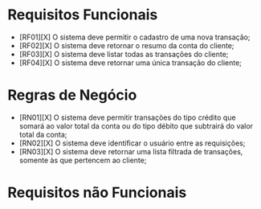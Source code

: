 # Requisitos Funcionais

- [RF01][X] O sistema deve permitir o cadastro de uma nova transação;
- [RF02][X] O sistema deve retornar o resumo da conta do cliente;
- [RF03][X] O sistema deve listar todas as transações do cliente;
- [RF04][X] O sistema deve retornar uma única transação do cliente;

# Regras de Negócio

- [RN01][X] O sistema deve permitir transações do tipo crédito que somará ao valor total da conta ou do tipo débito que subtrairá do valor total da conta;
- [RN02][X] O sistema deve identificar o usuário entre as requisições;
- [RN03][X] O sistema deve retornar uma lista filtrada de transações, somente às que pertencem ao cliente;

# Requisitos não Funcionais
